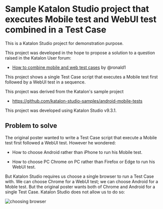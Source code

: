 # Sample Katalon Studio project that executes Mobile test and WebUI test combined in a Test Case

This is a Katalon Studio project for demonstration purpose.

This project was developed in the hope to propose a solution to a question raised in the Katalon User forum:

- [How to combine mobile and web test cases](https://forum.katalon.com/t/how-to-combine-mobile-and-web-test-cases/124295) by @ronald1

This project shows a single Test Case script that executes a Mobile test first followed by a WebUI test in a sequence.

This project was derived from the Katalon's sample project

- https://github.com/katalon-studio-samples/android-mobile-tests

This project was developed using Katalon Studio v9.3.1.

## Problem to solve

The original poster wanted to write a Test Case script that execute a Mobile test first followed a WebUI test. However he wondered:

- How to choose Android rather than iPhone to run his Mobile test.

- How to choose PC Chrome on PC rather than Firefox or Edge to run his WebUI test.

But Katalon Studio requires us choose a single browser to run a Test Case with. We can choose Chrome for a WebUI test; we can choose Android for a Moble test. But the original poster wants both of Chrome and Android for a single Test Case. Katalon Studio does not allow us to do so:

![choosing browser](https://github.com/kazurayam/ks_mobile_webui_together/images/choosing_browser_in_GUI.png)






